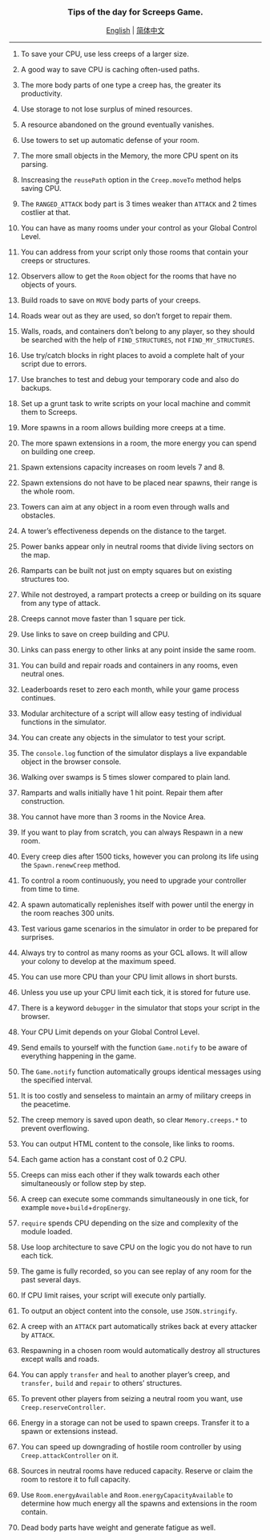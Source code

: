 <h3 align="center">
  Tips of the day for Screeps Game.
</h3>
<p align="center">
  <a href="./README.md">English</a> | <a href="./README_zh_CN.md">简体中文</a>
</p>

----------

<!-- BEGIN -->
1. To save your CPU, use less creeps of a larger size.

2. A good way to save CPU is caching often-used paths.

3. The more body parts of one type a creep has, the greater its productivity.

4. Use storage to not lose surplus of mined resources.

5. A resource abandoned on the ground eventually vanishes.

6. Use towers to set up automatic defense of your room.

7. The more small objects in the Memory, the more CPU spent on its parsing.

8. Inscreasing the <code>reusePath</code> option in the <code>Creep.moveTo</code> method helps saving CPU.

9. The <code>RANGED_ATTACK</code> body part is 3 times weaker than <code>ATTACK</code> and 2 times costlier at that.

10. You can have as many rooms under your control as your Global Control Level.

11. You can address from your script only those rooms that contain your creeps or structures.

12. Observers allow to get the <code>Room</code> object for the rooms that have no objects of yours.

13. Build roads to save on <code>MOVE</code> body parts of your creeps.

14. Roads wear out as they are used, so don’t forget to repair them.

15. Walls, roads, and containers don’t belong to any player, so they should be searched with the help of <code>FIND_STRUCTURES</code>, not <code>FIND_MY_STRUCTURES</code>.

16. Use try/catch blocks in right places to avoid a complete halt of your script due to errors.

17. Use branches to test and debug your temporary code and also do backups.

18. Set up a grunt task to write scripts on your local machine and commit them to Screeps.

19. More spawns in a room allows building more creeps at a time.

20. The more spawn extensions in a room, the more energy you can spend on building one creep.

21. Spawn extensions capacity increases on room levels 7 and 8.

22. Spawn extensions do not have to be placed near spawns, their range is the whole room.

23. Towers can aim at any object in a room even through walls and obstacles.

24. A tower’s effectiveness depends on the distance to the target.

25. Power banks appear only in neutral rooms that divide living sectors on the map.

26. Ramparts can be built not just on empty squares but on existing structures too.

27. While not destroyed, a rampart protects a creep or building on its square from any type of attack.

28. Creeps cannot move faster than 1 square per tick.

29. Use links to save on creep building and CPU.

30. Links can pass energy to other links at any point inside the same room.

31. You can build and repair roads and containers in any rooms, even neutral ones.

32. Leaderboards reset to zero each month, while your game process continues.

33. Modular architecture of a script will allow easy testing of individual functions in the simulator.

34. You can create any objects in the simulator to test your script.

35. The <code>console.log</code> function of the simulator displays a live expandable object in the browser console.

36. Walking over swamps is 5 times slower compared to plain land.

37. Ramparts and walls initially have 1 hit point. Repair them after construction.

38. You cannot have more than 3 rooms in the Novice Area.

39. If you want to play from scratch, you can always Respawn in a new room.

40. Every creep dies after 1500 ticks, however you can prolong its life using the <code>Spawn.renewCreep</code> method.

41. To control a room continuously, you need to upgrade your controller from time to time.

42. A spawn automatically replenishes itself with power until the energy in the room reaches 300 units.

43. Test various game scenarios in the simulator in order to be prepared for surprises.

44. Always try to control as many rooms as your GCL allows. It will allow your colony to develop at the maximum speed.

45. You can use more CPU than your CPU limit allows in short bursts.

46. Unless you use up your CPU limit each tick, it is stored for future use.

47. There is a keyword <code>debugger</code> in the simulator that stops your script in the browser.

48. Your CPU Limit depends on your Global Control Level.

49. Send emails to yourself with the function <code>Game.notify</code> to be aware of everything happening in the game.

50. The <code>Game.notify</code> function automatically groups identical messages using the specified interval.

51. It is too costly and senseless to maintain an army of military creeps in the peacetime.

52. The creep memory is saved upon death, so clear <code>Memory.creeps.*</code> to prevent overflowing.

53. You can output HTML content to the console, like links to rooms.

54. Each game action has a constant cost of 0.2 CPU.

55. Creeps can miss each other if they walk towards each other simultaneously or follow step by step.

56. A creep can execute some commands simultaneously in one tick, for example <code>move</code>+<code>build</code>+<code>dropEnergy</code>.

57. <code>require</code> spends CPU depending on the size and complexity of the module loaded.

58. Use loop architecture to save CPU on the logic you do not have to run each tick.

59. The game is fully recorded, so you can see replay of any room for the past several days.

60. If CPU limit raises, your script will execute only partially.

61. To output an object content into the console, use <code>JSON.stringify</code>.

62. A creep with an <code>ATTACK</code> part automatically strikes back at every attacker by <code>ATTACK</code>.

63. Respawning in a chosen room would automatically destroy all structures except walls and roads.

64. You can apply <code>transfer</code> and <code>heal</code> to another player’s creep, and <code>transfer,</code> <code>build</code> and <code>repair</code> to others’ structures.

65. To prevent other players from seizing a neutral room you want, use <code>Creep.reserveController</code>.

66. Energy in a storage can not be used to spawn creeps. Transfer it to a spawn or extensions instead.

67. You can speed up downgrading of hostile room controller by using <code>Creep.attackController</code> on it.

68. Sources in neutral rooms have reduced capacity. Reserve or claim the room to restore it to full capacity.

69. Use <code>Room.energyAvailable</code> and <code>Room.energyCapacityAvailable</code> to determine how much energy all the spawns and extensions in the room contain.

70. Dead body parts have weight and generate fatigue as well.
<!-- END -->
